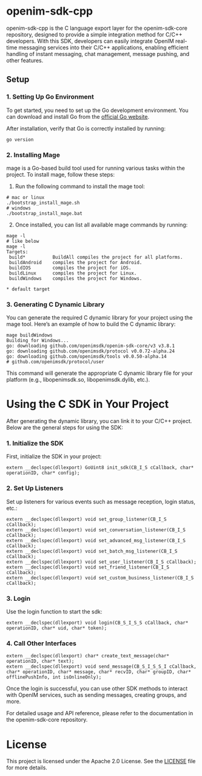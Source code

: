 # openim-sdk-cpp

openim-sdk-cpp is the C language export layer for the openim-sdk-core repository, designed to provide a simple integration method for C/C++ developers. With this SDK, developers can easily integrate OpenIM real-time messaging services into their C/C++ applications, enabling efficient handling of instant messaging, chat management, message pushing, and other features.

## Setup
### 1. Setting Up Go Environment
To get started, you need to set up the Go development environment. You can download and install Go from the [official Go website](https://go.dev/).

After installation, verify that Go is correctly installed by running:
```
go version
```
### 2. Installing Mage
mage is a Go-based build tool used for running various tasks within the project. To install mage, follow these steps:

 1. Run the following command to install the mage tool:
```
# mac or linux
./bootstrap_install_mage.sh
# windows
./bootstrap_install_mage.bat 
```
 2. Once installed, you can list all available mage commands by running:
 ```
mage -l
# like below
mage -l  
Targets:
  build*          BuildAll compiles the project for all platforms.
  buildAndroid    compiles the project for Android.               
  buildIOS        compiles the project for iOS.                   
  buildLinux      compiles the project for Linux.                 
  buildWindows    compiles the project for Windows.               
                                                                  
* default target     
```

### 3. Generating C Dynamic Library
You can generate the required C dynamic library for your project using the mage tool. Here’s an example of how to build the C dynamic library:
```
mage buildWindows
Building for Windows...
go: downloading github.com/openimsdk/openim-sdk-core/v3 v3.8.1
go: downloading github.com/openimsdk/protocol v0.0.72-alpha.24
go: downloading github.com/openimsdk/tools v0.0.50-alpha.14
# github.com/openimsdk/protocol/user                          
```
This command will generate the appropriate C dynamic library file for your platform (e.g., libopenimsdk.so, libopenimsdk.dylib, etc.).
# Using the C SDK in Your Project
After generating the dynamic library, you can link it to your C/C++ project. Below are the general steps for using the SDK:
### 1. Initialize the SDK
First, initialize the SDK in your project:

```
extern __declspec(dllexport) GoUint8 init_sdk(CB_I_S cCallback, char* operationID, char* config);
```
### 2. Set Up Listeners
Set up listeners for various events such as message reception, login status, etc.:
```
extern __declspec(dllexport) void set_group_listener(CB_I_S cCallback);
extern __declspec(dllexport) void set_conversation_listener(CB_I_S cCallback);
extern __declspec(dllexport) void set_advanced_msg_listener(CB_I_S cCallback);
extern __declspec(dllexport) void set_batch_msg_listener(CB_I_S cCallback);
extern __declspec(dllexport) void set_user_listener(CB_I_S cCallback);
extern __declspec(dllexport) void set_friend_listener(CB_I_S cCallback);
extern __declspec(dllexport) void set_custom_business_listener(CB_I_S cCallback);
```
### 3. Login
Use the login function to start the sdk:
```
extern __declspec(dllexport) void login(CB_S_I_S_S cCallback, char* operationID, char* uid, char* token);
```
### 4. Call Other Interfaces
```
extern __declspec(dllexport) char* create_text_message(char* operationID, char* text);
extern __declspec(dllexport) void send_message(CB_S_I_S_S_I cCallback, char* operationID, char* message, char* recvID, char* groupID, char* offlinePushInfo, int isOnlineOnly);

```
Once the login is successful, you can use other SDK methods to interact with OpenIM services, such as sending messages, creating groups, and more.

For detailed usage and API reference, please refer to the documentation in the openim-sdk-core repository.

# License
This project is licensed under the Apache 2.0 License. See the [LICENSE](https://github.com/openimsdk/openim-sdk-cpp/blob/main/LICENSE) file for more details.

